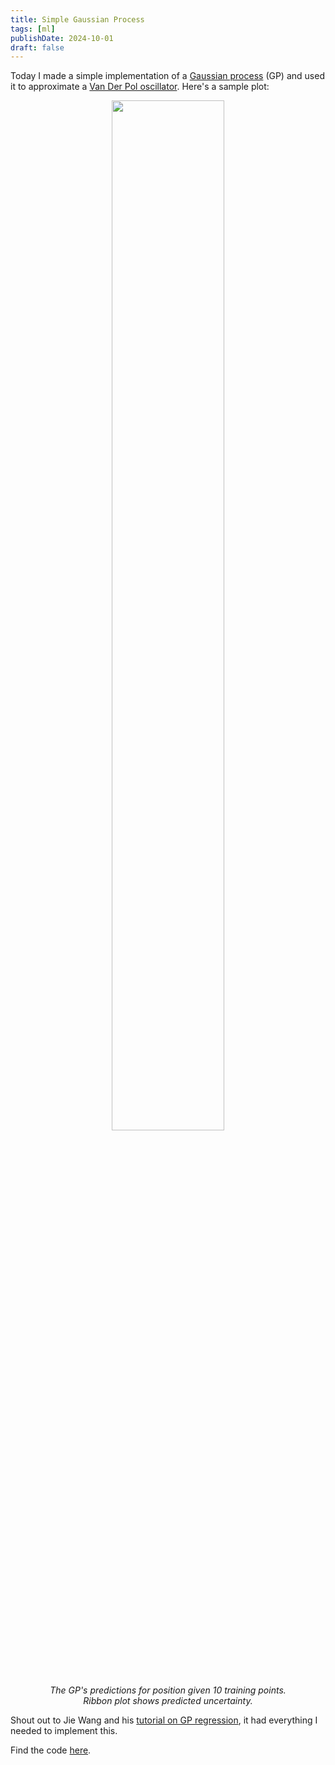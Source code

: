 ```yaml
---
title: Simple Gaussian Process 
tags: [ml]
publishDate: 2024-10-01
draft: false
---
```


Today I made a simple implementation of a [Gaussian process](https://en.wikipedia.org/wiki/Gaussian_process) (GP) and used it to approximate a [Van Der Pol oscillator](https://en.wikipedia.org/wiki/Van_der_Pol_oscillator). 
Here's a sample plot: 

<figure style="text-align: center;">
  <img src="media/gp_10p.jpg" alt="" style="width:65%">
  <figcaption style="max-width: 95%; margin: auto;"><em>The GP's predictions for position given 10 training points. Ribbon plot shows predicted uncertainty.</em></figcaption>
</figure>

Shout out to Jie Wang and his [tutorial on GP regression](https://arxiv.org/abs/2009.10862v5), 
it had everything I needed to implement this.

Find the code [here](https://github.com/fernandopalafox/gp).